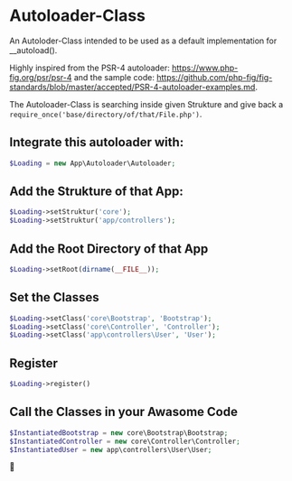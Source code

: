 # Autoloader-Class
An Autoloder-Class intended to be used as a default implementation for __autoload().

Highly inspired from the PSR-4 autoloader: https://www.php-fig.org/psr/psr-4 and the sample code: https://github.com/php-fig/fig-standards/blob/master/accepted/PSR-4-autoloader-examples.md.

The Autoloader-Class is searching inside given Strukture and give back a `require_once('base/directory/of/that/File.php')`.

## Integrate this autoloader with: 
```php
$Loading = new App\Autoloader\Autoloader;
```

## Add the Strukture of that App:
```php
$Loading->setStruktur('core');
$Loading->setStruktur('app/controllers');
```
 
## Add the Root Directory of that App
```php
$Loading->setRoot(dirname(__FILE__));
```
 
## Set the Classes
```php
$Loading->setClass('core\Bootstrap', 'Bootstrap');
$Loading->setClass('core\Controller', 'Controller');
$Loading->setClass('app\controllers\User', 'User');
```

## Register 
 ```php
$Loading->register()
```

## Call the Classes in your Awasome Code
```php
$InstantiatedBootstrap = new core\Bootstrap\Bootstrap;
$InstantiatedController = new core\Controller\Controller;
$InstantiatedUser = new app\controllers\User\User;
```


:pray:

